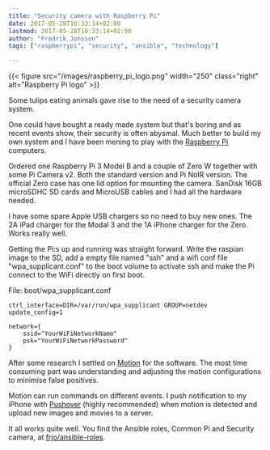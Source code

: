 ```yaml
---
title: "Security camera with Raspberry Pi"
date: 2017-05-28T10:33:14+02:00
lastmod: 2017-05-28T10:33:14+02:00
author: "Fredrik Jonsson"
tags: ["raspberrypi", "security", "ansible", "technology"]

---
```


{{< figure src="/images/raspberry_pi_logo.png" width="250" class="right" alt="Raspberry Pi logo" >}}

Some tulips eating animals gave rise to the need of a security camera system.

One could have bought a ready made system but that's boring and as recent events show, their security is often abysmal. Much better to build my own system and I have been mening to play with the [Raspberry Pi](https://www.raspberrypi.org/) computers.

Ordered one Raspberry Pi 3 Model B and a couple of Zero W together with some Pi Camera v2. Both the standard version and Pi NoIR version. The official Zero case has one lid option for mounting the camera. SanDisk 16GB microSDHC SD cards and MicroUSB cables and I had all the hardware needed.

I have some spare Apple USB chargers so no need to buy new ones. The 2A iPad charger for the Modal 3 and the 1A iPhone charger for the Zero. Works really well.

Getting the Pi:s up and running was straight forward. Write the raspian image to the SD, add a empty file named "ssh" and a wifi conf file "wpa_supplicant.conf" to the boot volume to activate ssh and make the Pi connect to the WiFi directly on first boot.

File: boot/wpa_supplicant.conf

~~~~
ctrl_interface=DIR=/var/run/wpa_supplicant GROUP=netdev
update_config=1

network={
    ssid="YourWiFiNetworkName"
    psk="YourWiFiNetworkPassword"
}
~~~~

After some research I settled on [Motion](https://motion-project.github.io/) for the software. The most time consuming part was understanding and adjusting the motion configurations to minimise false positives.

Motion can run commands on different events. I push notification to my iPhone with [Pushover](https://pushover.net/) (highly recommended) when motion is detected and upload new images and movies to a server.

It all works quite well. You find the Ansible roles, Common Pi and Security camera, at [frjo/ansible-roles](https://github.com/frjo/ansible-roles).


